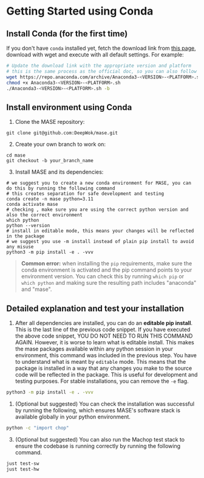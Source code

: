 # Getting Started using Conda

## Install Conda (for the first time)

If you don't have `conda` installed yet, fetch the download link from [this page](https://www.anaconda.com/download#downloads), download with wget and execute with all default settings. For example:
```bash
# Update the download link with the appropriate version and platform
# this is the same process as the official doc, so you can also follow the official doc for installing conda
wget https://repo.anaconda.com/archive/Anaconda3-<VERSION>-<PLATFORM>.sh
chmod +x Anaconda3-<VERSION>-<PLATFORM>.sh
./Anaconda3-<VERSION>-<PLATFORM>.sh -b
```

## Install environment using Conda

1. Clone the MASE repository:
```shell
git clone git@github.com:DeepWok/mase.git
```

2. Create your own branch to work on:
```shell
cd mase
git checkout -b your_branch_name
```

3. Install MASE and its dependencies:
```shell
# we suggest you to create a new conda environment for MASE, you can do this by running the following command
# this creates separation for safe development and testing
conda create -n mase python=3.11
conda activate mase
# checking , make sure you are using the correct python version and also the correct environment
which python
python --version
# install in editable mode, this means your changes will be reflected in the package
# we suggest you use -m install instead of plain pip install to avoid any misuse
python3 -m pip install -e . -vvv
```

> **Common error:** when installing the `pip` requirements, make sure the conda environment is activated and the pip command points to your environment version. You can check this by running `which pip` or `which python` and making sure the resulting path includes "anaconda" and "mase".

## Detailed explanation and test your installation

1. After all dependencies are installed, you can do an **editable pip install**. This is the last line of the previous code snippet. If you have executed the above code snippet, YOU DO NOT NEED TO RUN THIS COMMAND AGAIN. However, it is worse to learn what is editable install.
This makes the mase packages available within any python session in your environment, this command was included in the previous step. You have to understand what is meant by `editable` mode. This means that the package is installed in a way that any changes you make to the source code will be reflected in the package. This is useful for development and testing purposes. For stable installations, you can remove the `-e` flag.

```bash
python3 -m pip install -e . -vvv
```

1. (Optional but suggested) You can check the installation was successful by running the following, which ensures MASE's software stack is available globally in your python environment.

```bash
python -c "import chop"
```

3. (Optional but suggested) You can also run the Machop test stack to ensure the codebase is running correctly by running the following command.

```bash
just test-sw
just test-hw
```